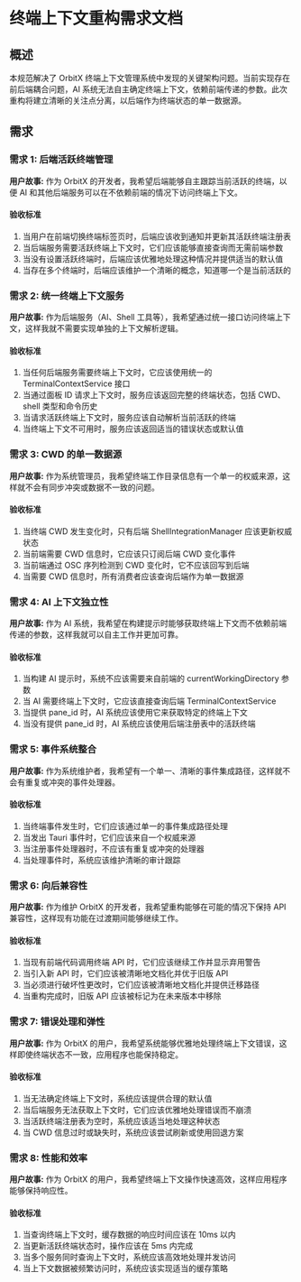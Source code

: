 # 终端上下文重构需求文档

## 概述

本规范解决了 OrbitX 终端上下文管理系统中发现的关键架构问题。当前实现存在前后端耦合问题，AI 系统无法自主确定终端上下文，依赖前端传递的参数。此次重构将建立清晰的关注点分离，以后端作为终端状态的单一数据源。

## 需求

### 需求 1: 后端活跃终端管理

**用户故事:** 作为 OrbitX 的开发者，我希望后端能够自主跟踪当前活跃的终端，以便 AI 和其他后端服务可以在不依赖前端的情况下访问终端上下文。

#### 验收标准

1. 当用户在前端切换终端标签页时，后端应该收到通知并更新其活跃终端注册表
2. 当后端服务需要活跃终端上下文时，它们应该能够直接查询而无需前端参数
3. 当没有设置活跃终端时，后端应该优雅地处理这种情况并提供适当的默认值
4. 当存在多个终端时，后端应该维护一个清晰的概念，知道哪一个是当前活跃的

### 需求 2: 统一终端上下文服务

**用户故事:** 作为后端服务（AI、Shell 工具等），我希望通过统一接口访问终端上下文，这样我就不需要实现单独的上下文解析逻辑。

#### 验收标准

1. 当任何后端服务需要终端上下文时，它应该使用统一的 TerminalContextService 接口
2. 当通过面板 ID 请求上下文时，服务应该返回完整的终端状态，包括 CWD、shell 类型和命令历史
3. 当请求活跃终端上下文时，服务应该自动解析当前活跃的终端
4. 当终端上下文不可用时，服务应该返回适当的错误状态或默认值

### 需求 3: CWD 的单一数据源

**用户故事:** 作为系统管理员，我希望终端工作目录信息有一个单一的权威来源，这样就不会有同步冲突或数据不一致的问题。

#### 验收标准

1. 当终端 CWD 发生变化时，只有后端 ShellIntegrationManager 应该更新权威状态
2. 当前端需要 CWD 信息时，它应该只订阅后端 CWD 变化事件
3. 当前端通过 OSC 序列检测到 CWD 变化时，它不应该回写到后端
4. 当需要 CWD 信息时，所有消费者应该查询后端作为单一数据源

### 需求 4: AI 上下文独立性

**用户故事:** 作为 AI 系统，我希望在构建提示时能够获取终端上下文而不依赖前端传递的参数，这样我就可以自主工作并更加可靠。

#### 验收标准

1. 当构建 AI 提示时，系统不应该需要来自前端的 currentWorkingDirectory 参数
2. 当 AI 需要终端上下文时，它应该直接查询后端 TerminalContextService
3. 当提供 pane_id 时，AI 系统应该使用它来获取特定的终端上下文
4. 当没有提供 pane_id 时，AI 系统应该使用后端注册表中的活跃终端

### 需求 5: 事件系统整合

**用户故事:** 作为系统维护者，我希望有一个单一、清晰的事件集成路径，这样就不会有重复或冲突的事件处理器。

#### 验收标准

1. 当终端事件发生时，它们应该通过单一的事件集成路径处理
2. 当发出 Tauri 事件时，它们应该来自一个权威来源
3. 当注册事件处理器时，不应该有重复或冲突的处理器
4. 当处理事件时，系统应该维护清晰的审计跟踪

### 需求 6: 向后兼容性

**用户故事:** 作为维护 OrbitX 的开发者，我希望重构能够在可能的情况下保持 API 兼容性，这样现有功能在过渡期间能够继续工作。

#### 验收标准

1. 当现有前端代码调用终端 API 时，它们应该继续工作并显示弃用警告
2. 当引入新 API 时，它们应该被清晰地文档化并优于旧版 API
3. 当必须进行破坏性更改时，它们应该被清晰地文档化并提供迁移路径
4. 当重构完成时，旧版 API 应该被标记为在未来版本中移除

### 需求 7: 错误处理和弹性

**用户故事:** 作为 OrbitX 的用户，我希望系统能够优雅地处理终端上下文错误，这样即使终端状态不一致，应用程序也能保持稳定。

#### 验收标准

1. 当无法确定终端上下文时，系统应该提供合理的默认值
2. 当后端服务无法获取上下文时，它们应该优雅地处理错误而不崩溃
3. 当活跃终端注册表为空时，系统应该适当地处理这种状态
4. 当 CWD 信息过时或缺失时，系统应该尝试刷新或使用回退方案

### 需求 8: 性能和效率

**用户故事:** 作为 OrbitX 的用户，我希望终端上下文操作快速高效，这样应用程序能够保持响应性。

#### 验收标准

1. 当查询终端上下文时，缓存数据的响应时间应该在 10ms 以内
2. 当更新活跃终端状态时，操作应该在 5ms 内完成
3. 当多个服务同时查询上下文时，系统应该高效地处理并发访问
4. 当上下文数据被频繁访问时，系统应该实现适当的缓存策略
